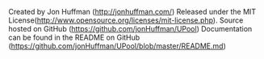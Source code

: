 Created by Jon Huffman (http://jonhuffman.com/)
Released under the MIT License(http://www.opensource.org/licenses/mit-license.php).
Source hosted on GitHub (https://github.com/jonHuffman/UPool)
Documentation can be found in the README on GitHub (https://github.com/jonHuffman/UPool/blob/master/README.md)